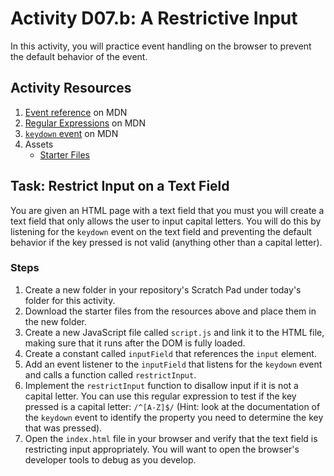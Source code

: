 # Activity D07.b: A Restrictive Input

In this activity, you will practice event handling on the browser to prevent the default behavior of the event.

## Activity Resources

1. [Event reference](https://developer.mozilla.org/en-US/docs/Web/Events) on MDN
2. [Regular Expressions](https://developer.mozilla.org/en-US/docs/Web/JavaScript/Guide/Regular_Expressions) on MDN
3. [`keydown` event](https://developer.mozilla.org/en-US/docs/Web/API/Element/keydown_event) on MDN
4. Assets
   * [Starter Files](files/)

## Task: Restrict Input on a Text Field

You are given an HTML page with a text field that you must you will create a text field that only allows the user to input capital letters. You will do this by listening for the `keydown` event on the text field and preventing the default behavior if the key pressed is not valid (anything other than a capital letter).

### Steps

1. Create a new folder in your repository's Scratch Pad under today's folder for this activity.
2. Download the starter files from the resources above and place them in the new folder.
3. Create a new JavaScript file called `script.js` and link it to the HTML file, making sure that it runs after the DOM is fully loaded.
4. Create a constant called `inputField` that references the `input` element.
5. Add an event listener to the `inputField` that listens for the `keydown` event and calls a function called `restrictInput`.
6. Implement the `restrictInput` function to disallow input if it is not a capital letter. You can use this regular expression to test if the key pressed is a capital letter: `/^[A-Z]$/` (Hint: look at the documentation of the `keydown` event to identify the property you need to determine the key that was pressed).
7. Open the `index.html` file in your browser and verify that the text field is restricting input appropriately. You will want to open the browser's developer tools to debug as you develop.